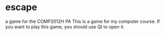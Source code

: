 # escape
a game for the COMP2012H PA
This is a game for my computer course.
If you want to play this game, you should use Qt to open it.
